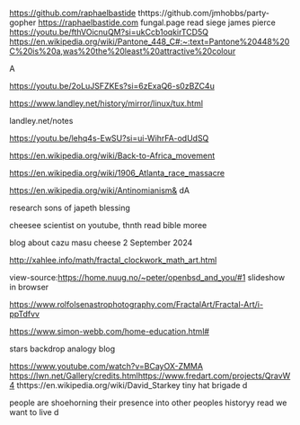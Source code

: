 https://github.com/raphaelbastide
thttps://github.com/jmhobbs/party-gopher
https://raphaelbastide.com
fungal.page
read siege james pierce
https://youtu.be/fthVOicnuQM?si=ukCcb1oqkirTCD5Q
https://en.wikipedia.org/wiki/Pantone_448_C#:~:text=Pantone%20448%20C%20is%20a,was%20the%20least%20attractive%20colour

A

https://youtu.be/2oLuJSFZKEs?si=6zExaQ6-s0zBZC4u

https://www.landley.net/history/mirror/linux/tux.html

landley.net/notes

https://youtu.be/lehq4s-EwSU?si=ui-WihrFA-odUdSQ


https://en.wikipedia.org/wiki/Back-to-Africa_movement

https://en.wikipedia.org/wiki/1906_Atlanta_race_massacre

https://en.wikipedia.org/wiki/Antinomianism& dA










research sons of japeth blessing

cheesee scientist on youtube,  thnth
read bible moree


 blog about cazu masu cheese
2 September 2024

http://xahlee.info/math/fractal_clockwork_math_art.html

view-source:https://home.nuug.no/~peter/openbsd_and_you/#1
slideshow in browser

https://www.rolfolsenastrophotography.com/FractalArt/Fractal-Art/i-ppTdfvv

https://www.simon-webb.com/home-education.html#

stars backdrop analogy blog

https://www.youtube.com/watch?v=BCayOX-ZMMA
https://lwn.net/Gallery/credits.htmlhttps://www.fredart.com/projects/QravW4
thttps://en.wikipedia.org/wiki/David_Starkey
tiny hat brigade d

people are shoehorning their presence into other peoples historyy
read we want to live	 d
